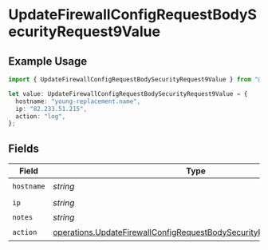 # UpdateFirewallConfigRequestBodySecurityRequest9Value

## Example Usage

```typescript
import { UpdateFirewallConfigRequestBodySecurityRequest9Value } from "@vercel/sdk/models/operations/updatefirewallconfig.js";

let value: UpdateFirewallConfigRequestBodySecurityRequest9Value = {
  hostname: "young-replacement.name",
  ip: "82.233.51.215",
  action: "log",
};
```

## Fields

| Field                                                                                                                                                          | Type                                                                                                                                                           | Required                                                                                                                                                       | Description                                                                                                                                                    |
| -------------------------------------------------------------------------------------------------------------------------------------------------------------- | -------------------------------------------------------------------------------------------------------------------------------------------------------------- | -------------------------------------------------------------------------------------------------------------------------------------------------------------- | -------------------------------------------------------------------------------------------------------------------------------------------------------------- |
| `hostname`                                                                                                                                                     | *string*                                                                                                                                                       | :heavy_check_mark:                                                                                                                                             | N/A                                                                                                                                                            |
| `ip`                                                                                                                                                           | *string*                                                                                                                                                       | :heavy_check_mark:                                                                                                                                             | N/A                                                                                                                                                            |
| `notes`                                                                                                                                                        | *string*                                                                                                                                                       | :heavy_minus_sign:                                                                                                                                             | N/A                                                                                                                                                            |
| `action`                                                                                                                                                       | [operations.UpdateFirewallConfigRequestBodySecurityRequest9ValueAction](../../models/operations/updatefirewallconfigrequestbodysecurityrequest9valueaction.md) | :heavy_check_mark:                                                                                                                                             | N/A                                                                                                                                                            |